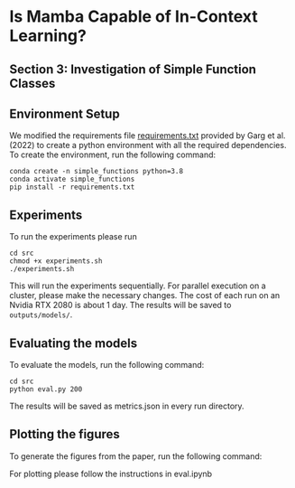 # Is Mamba Capable of In-Context Learning?
## Section 3: Investigation of Simple Function Classes


## Environment Setup
We modified the requirements file [requirements.txt](requirements.txt) provided by Garg et al. (2022) to create a python environment with all the required dependencies. To create the environment, run the following command:
```
conda create -n simple_functions python=3.8
conda activate simple_functions
pip install -r requirements.txt
``` 

## Experiments
To run the experiments please run
```
cd src
chmod +x experiments.sh
./experiments.sh
```
This will run the experiments sequentially. For parallel execution on a cluster, please make the necessary changes.
The cost of each run on an Nvidia RTX 2080 is about 1 day.
The results will be saved to `outputs/models/`.

## Evaluating the models
To evaluate the models, run the following command:
```
cd src
python eval.py 200
```
The results will be saved as metrics.json in every run directory.

## Plotting the figures
To generate the figures from the paper, run the following command:

For plotting please follow the instructions in eval.ipynb

